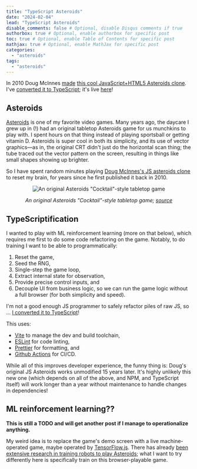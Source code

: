 ```yaml
---
title: "TypeScript Asteroids"
date: "2024-02-04"
lead: "TypeScript Asteroids"
disable_comments: false # Optional, disable Disqus comments if true
authorbox: true # Optional, enable authorbox for specific post
toc: true # Optional, enable Table of Contents for specific post
mathjax: true # Optional, enable MathJax for specific post
categories:
  - "asteroids"
tags:
  - "asteroids"
---
```


In 2010 Doug McInnes [made](https://github.com/dmcinnes/HTML5-Asteroids)
[this cool JavaScript+HTML5 Asteroids clone](http://www.dougmcinnes.com/2010/05/12/html-5-asteroids).
I've
[converted it to TypeScript](https://github.com/bpcreech/typescript-asteroids);
it's live [here](https://bpcreech.com/asteroids/)!

<!--more-->

## Asteroids

[Asteroids](https://www.arcade-museum.com/Videogame/asteroids) is one of my
favorite video games. Many years ago, the daycare I grew up in (!) had an
original tabletop Asteroids game for us munchkins to play with. I spent hours on
that thing instead of playing sportsball or getting vitamin D. Asteroids is
super cool in both its simplicity, and its use of vector graphics—as in, the
original CRT didn't just do the horizontal scan thing; the tube traced out the
vector pattern on the screen, resulting in things like small shapes showing up
brighter.

So I have spent random minutes playing
[Doug McInnes's JS asteroids clone](https://github.com/dmcinnes/HTML5-Asteroids)
to reset my brain, for years since he first published it back in 2010.

<div style="text-align: center;">
  
![An original Asteroids "Cocktail"-style tabletop game](/img/asteroids-cocktail.jpg) </p>

_An original Asteroids "Cocktail"-style tabletop game;
[source](https://arcadespecialties.com/arcade-games-for-sale/vintage-arcade-games/asteroids-cocktail/)_

</div>

## TypeScriptification

I wanted to play with ML reinforcement learning (more on that below), which
requires me first to do some code refactoring on the game. Notably, to do
training I want to be able to programmatically:

1. Reset the game,
2. Seed the RNG,
3. Single-step the game loop,
4. Extract internal state for observation,
5. Provide precise control inputs, and
6. Decouple UI from business logic, so we can run the game logic without a full
   browser (for both simplicity and speed).

I'm not a good enough JS programmer to safely refactor piles of raw JS, so ...
[I converted it to TypeScript](https://bpcreech.com/asteroids)!

This uses:

- [Vite](https://vitejs.dev/) to manage the dev and build toolchain,
- [ESLint](https://eslint.org/) for code linting,
- [Prettier](https://prettier.io/) for formatting, and
- [Github Actions](https://github.com/features/actions) for CI/CD.

While all of this improves developer experience, the funny thing is: Doug's original JS Asteroids works unmodified 15 years later. It's highly unlikely this new one (which depends on all of the above, and NPM, and TypeScript itself) will work longer than a year without maintenance to handle changes in dependencies!

## ML reinforcement learning??

**This is still a TODO and will get another post if I manage to operationalize
anything.**

My weird idea is to replace the game's demo screen with a live machine-operated
game, maybe operated by [TensorFlow.js](https://www.tensorflow.org/js). There
has already
[been extensive research in training robots to play Asteroids](https://www.gymlibrary.dev/environments/atari/asteroids/);
what I want to try differently here is specifically train on this
browser-playable game.
